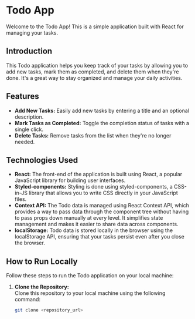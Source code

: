 # Todo App

Welcome to the Todo App! This is a simple application built with React for managing your tasks.

## Introduction

This Todo application helps you keep track of your tasks by allowing you to add new tasks, mark them as completed, and delete them when they're done. It's a great way to stay organized and manage your daily activities.

## Features

- **Add New Tasks:** Easily add new tasks by entering a title and an optional description.
- **Mark Tasks as Completed:** Toggle the completion status of tasks with a single click.
- **Delete Tasks:** Remove tasks from the list when they're no longer needed.

## Technologies Used

- **React:** The front-end of the application is built using React, a popular JavaScript library for building user interfaces.
- **Styled-components:** Styling is done using styled-components, a CSS-in-JS library that allows you to write CSS directly in your JavaScript files.
- **Context API:** The Todo data is managed using React Context API, which provides a way to pass data through the component tree without having to pass props down manually at every level. It simplifies state management and makes it easier to share data across components.
- **localStorage:** Todo data is stored locally in the browser using the localStorage API, ensuring that your tasks persist even after you close the browser.

## How to Run Locally

Follow these steps to run the Todo application on your local machine:

1. **Clone the Repository:**  
   Clone this repository to your local machine using the following command:

   ```bash
   git clone <repository_url>
